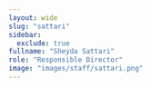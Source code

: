 ```yaml
---
layout: wide
slug: "sattari"
sidebar:
  exclude: true
fullname: "Sheyda Sattari"
role: "Responsible Director"
image: "images/staff/sattari.png"
---
```

